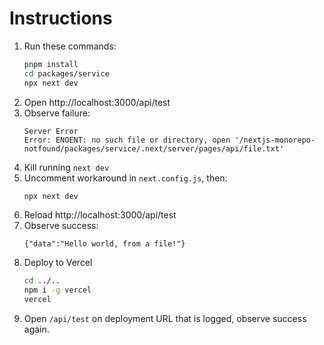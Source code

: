 # Instructions

1. Run these commands:
    ```sh
    pnpm install
    cd packages/service
    npx next dev
    ```
1. Open http://localhost:3000/api/test
1. Observe failure:
    ```
    Server Error
    Error: ENOENT: no such file or directory, open '/nextjs-monorepo-notfound/packages/service/.next/server/pages/api/file.txt'
    ```
1. Kill running `next dev`
1. Uncomment workaround in `next.config.js`, then:
    ```sh
    npx next dev
    ```
1. Reload http://localhost:3000/api/test
1. Observe success:
    ```
    {"data":"Hello world, from a file!"}
    ```
1. Deploy to Vercel
    ```sh
    cd ../..
    npm i -g vercel
    vercel
    ```
1. Open `/api/test` on deployment URL that is logged, observe success again.
